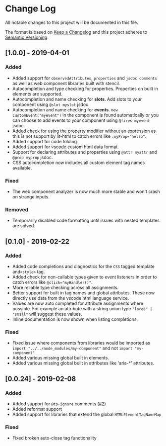 # Change Log

All notable changes to this project will be documented in this file.

The format is based on [Keep a Changelog](http://keepachangelog.com/)
and this project adheres to [Semantic Versioning](http://semver.org/).

<!--
   PRs should document their user-visible changes (if any) in the
   Unreleased section, uncommenting the header as necessary.
-->
<!-- ### Added -->
<!-- ### Changed -->
<!-- ### Removed -->
<!-- ### Fixed -->

## [1.0.0] - 2019-04-01

### Added

-   Added support for `observedAttributes`, `properties` and `jsdoc comments` as well as web component libraries built with stencil.
-   Autocompletion and type checking for properties. Properties on built in elements are supported.
-   Autocompletion and name checking for **slots**. Add slots to your component using `@slot myslot` jsdoc.
-   Autocompletion and name checking for **events**. `new CustomEvent("myevent")` in the component is found automatically or you can choose to add events to your component using `@fires myevent` jsdoc.
-   Added check for using the property modifier without an expression as this is not support by lit-html to catch errors like `.myProp="hello"`.
-   Added support for code folding
-   Added support for vscode custom html data format.
-   Support for declaring attributes and properties using `@attr myattr` and `@prop myprop` jsdoc.
-   CSS autocompletion now includes all custom element tag names available.

### Fixed

-   The web component analyzer is now much more stable and won't crash on strange inputs.

### Removed

-   Temporarily disabled code formatting until issues with nested templates are solved.

## [0.1.0] - 2019-02-22

### Added

-   Added code completions and diagnostics for the `CSS` tagged template and`<style>` tag.
-   Added check for non-callable types given to event listeners in order to catch errors like `@click="myHandler()"`.
-   More reliable type checking across all assignments.
-   Better support for built in tag names and global attributes. These now directly use data from the vscode html language service.
-   Values are now auto completed for attribute assignments where possible. For example an attribute with a string union type `"large" | "small"` will suggest these values.
-   Inline documentation is now shown when listing completions.

### Fixed

-   Fixed issue where components from libraries would be imported as `import "../../node_modules/my-component"` and not `import "my-component"`
-   Added various missing global built in elements.
-   Added various missing global built in attributes like 'aria-\*' attributes.

## [0.0.24] - 2019-02-08

### Added

-   Added support for `@ts-ignore` comments ([#2](https://github.com/runem/ts-lit-plugin/pull/2))
-   Added reformat support
-   Added support for libraries that extend the global `HTMLElementTagNameMap`

### Fixed

-   Fixed broken auto-close tag functionality
